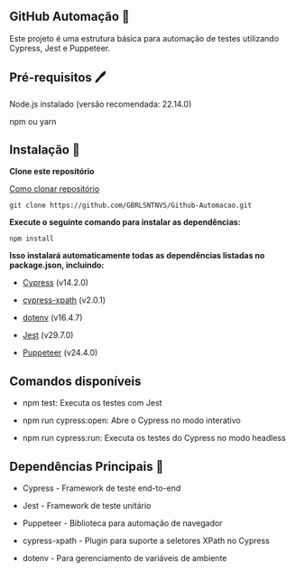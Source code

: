 ## GitHub Automação 🤖
Este projeto é uma estrutura básica para automação de testes utilizando Cypress, Jest e Puppeteer.

## Pré-requisitos 🖊
Node.js instalado (versão recomendada: 22.14.0)

npm ou yarn

## Instalação 🔧 

**Clone este repositório** 

[Como clonar repositório](https://docs.github.com/pt/repositories/creating-and-managing-repositories/cloning-a-repository)

`git clone https://github.com/GBRLSNTNVS/Github-Automacao.git`

**Execute o seguinte comando para instalar as dependências:**

`npm install`

**Isso instalará automaticamente todas as dependências listadas no package.json, incluindo:**

- [Cypress](https://docs.cypress.io/app/get-started/install-cypress) (v14.2.0)

- [cypress-xpath](https://www.cypress.io/blog/understanding-selectors-in-testing) (v2.0.1)

- [dotenv](https://www.npmjs.com/package/dotenv) (v16.4.7)

- [Jest](https://jestjs.io/pt-BR/docs/getting-started) (v29.7.0)

- [Puppeteer](https://pptr.dev/guides/installation) (v24.4.0)

## Comandos disponíveis
- npm test: Executa os testes com Jest

- npm run cypress:open: Abre o Cypress no modo interativo

- npm run cypress:run: Executa os testes do Cypress no modo headless

## Dependências Principais 📝

- Cypress - Framework de teste end-to-end

- Jest - Framework de teste unitário

- Puppeteer - Biblioteca para automação de navegador

- cypress-xpath - Plugin para suporte a seletores XPath no Cypress

- dotenv - Para gerenciamento de variáveis de ambiente 
